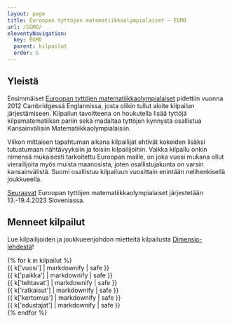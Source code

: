 ```yaml
---
layout: page
title: Euroopan tyttöjen matematiikkaolympialaiset – EGMO
url: /EGMO/
eleventyNavigation:
  key: EGMO
  parent: kilpailut
  order: 5
---
```


## Yleistä

Ensimmäiset [Euroopan tyttöjen matematiikkaolympialaiset](https://www.egmo.org/)
pidettiin vuonna 2012 Cambridgessä Englannissa, josta olikin tullut aloite kilpailun järjestämiseen. 
Kilpailun tavoitteena on houkutella lisää tyttöjä kilpamatematiikan pariin sekä madaltaa tyttöjen kynnystä
osallistua Kansainvälisiin Matematiikkaolympialaisiin. 

Viikon mittaisen tapahtuman aikana kilpailijat ehtivät kokeiden lisäksi tutustumaan nähtävyyksiin
ja toisiin kilpailijoihin. Vaikka kilpailu onkin nimensä mukaisesti tarkoitettu Euroopan maille,
on joka vuosi mukana ollut vierailijoita myös muista maanosista, joten osallistujakunta on varsin kansainvälistä.
Suomi osallistuu kilpailuun vuosittain enintään nelihenkisellä joukkueella.

[Seuraavat](https://egmo2023.dmfa.si/) Euroopan tyttöjen matematiikkaolympialaiset järjestetään 13.-19.4.2023 Sloveniassa.

## Menneet kilpailut

Lue kilpailijoiden ja joukkueenjohdon mietteitä kilpailusta [Dimensio-lehdestä](https://dimensiolehti.fi/?s=egmo)!

<div class="list-group">
{% for k in kilpailut %}
<div class="row list-group-item">
<div class="col-xs-1 col-sm-1">{{ k['vuosi'] | markdownify | safe }}</div>
<div class="col-xs-2 col-sm-2">{{ k['paikka'] | markdownify | safe }}</div>
<div class="col-xs-1">{{ k['tehtavat'] | markdownify | safe }}</div>
<div class="col-xs-2 col-sm-2">{{ k['ratkaisut'] | markdownify | safe }}</div>
<div class="col-xs-3 col-sm-3">{{ k['kertomus'] | markdownify | safe }}</div>  
<div class="col-xs-3 col-sm-3">{{ k['edustajat'] | markdownify | safe }}</div>
</div>
{% endfor %}
</div>
